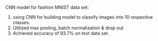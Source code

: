 CNN model for fashion MNIST data set:

1) using CNN for building model to classify images into 10 respective classes.
2) Utilized max pooling, batch normalization & drop out.
3) Achieved accuracy of 93.7% on test data set.
